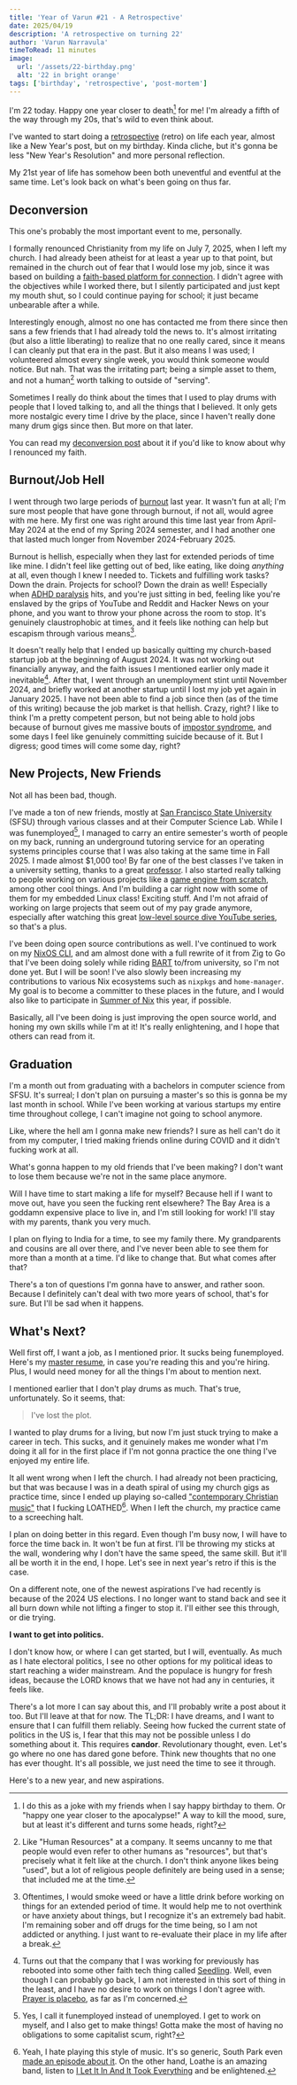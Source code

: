```yaml
---
title: 'Year of Varun #21 - A Retrospective'
date: 2025/04/19
description: 'A retrospective on turning 22'
author: 'Varun Narravula'
timeToRead: 11 minutes
image:
  url: '/assets/22-birthday.png'
  alt: '22 in bright orange'
tags: ['birthday', 'retrospective', 'post-mortem']
---
```


I'm 22 today. Happy one year closer to death[^oneyearcloser] for me! I'm already
a fifth of the way through my 20s, that's wild to even think about.

I've wanted to start doing a
[retrospective](https://www.scrum.org/resources/what-is-a-sprint-retrospective)
(retro) on life each year, almost like a New Year's post, but on my birthday.
Kinda cliche, but it's gonna be less "New Year's Resolution" and more personal
reflection.

My 21st year of life has somehow been both uneventful and eventful at the same
time. Let's look back on what's been going on thus far.

## Deconversion

This one's probably the most important event to me, personally.

I formally renounced Christianity from my life on July 7, 2025, when I left my
church. I had already been atheist for at least a year up to that point, but
remained in the church out of fear that I would lose my job, since it was based
on building a
[faith-based platform for connection](https://www.saltandlight.community). I
didn't agree with the objectives while I worked there, but I silently
participated and just kept my mouth shut, so I could continue paying for school;
it just became unbearable after a while.

Interestingly enough, almost no one has contacted me from there since then sans
a few friends that I had already told the news to. It's almost irritating (but
also a little liberating) to realize that no one really cared, since it means I
can cleanly put that era in the past. But it also means I was used; I
volunteered almost every single week, you would think someone would notice. But
nah. That was the irritating part; being a simple asset to them, and not a
human[^hr] worth talking to outside of "serving".

Sometimes I really do think about the times that I used to play drums with
people that I loved talking to, and all the things that I believed. It only gets
more nostalgic every time I drive by the place, since I haven't really done many
drum gigs since then. But more on that later.

You can read my [deconversion post](/musings/the-unchristian) about it if you'd
like to know about why I renounced my faith.

## Burnout/Job Hell

I went through two large periods of
[burnout](https://en.wikipedia.org/wiki/Occupational_burnout) last year. It
wasn't fun at all; I'm sure most people that have gone through burnout, if not
all, would agree with me here. My first one was right around this time last year
from April-May 2024 at the end of my Spring 2024 semester, and I had another one
that lasted much longer from November 2024-February 2025.

Burnout is hellish, especially when they last for extended periods of time like
mine. I didn't feel like getting out of bed, like eating, like doing _anything_
at all, even though I knew I needed to. Tickets and fulfilling work tasks? Down
the drain. Projects for school? Down the drain as well! Especially when
[ADHD paralysis](https://health.clevelandclinic.org/adhd-paralysis) hits, and
you're just sitting in bed, feeling like you're enslaved by the grips of YouTube
and Reddit and Hacker News on your phone, and you want to throw your phone
across the room to stop. It's genuinely claustrophobic at times, and it feels
like nothing can help but escapism through various means[^escapism].

It doesn't really help that I ended up basically quitting my church-based
startup job at the beginning of August 2024. It was not working out financially
anyway, and the faith issues I mentioned earlier only made it
inevitable[^seedling]. After that, I went through an unemployment stint until
November 2024, and briefly worked at another startup until I lost my job yet
again in January 2025. I have not been able to find a job since then (as of the
time of this writing) because the job market is that hellish. Crazy, right? I
like to think I'm a pretty competent person, but not being able to hold jobs
because of burnout gives me massive bouts of
[impostor syndrome](https://en.wikipedia.org/wiki/Impostor_syndrome), and some
days I feel like genuinely committing suicide because of it. But I digress; good
times will come some day, right?

## New Projects, New Friends

Not all has been bad, though.

I've made a ton of new friends, mostly at
[San Francisco State University](https://sfsu.edu) (SFSU) through various
classes and at their Computer Science Lab. While I was
funemployed[^funemployed], I managed to carry an entire semester's worth of
people on my back, running an underground tutoring service for an operating
systems principles course that I was also taking at the same time in Fall 2025.
I made almost $1,000 too! By far one of the best classes I've taken in a
university setting, thanks to a great
[professor](https://cs.sfsu.edu/people/robert-bierman). I also started really
talking to people working on various projects like a
[game engine from scratch](https://github.com/engine3d-dev/TheAtlasEngine),
among other cool things. And I'm building a car right now with some of them for
my embedded Linux class! Exciting stuff. And I'm not afraid of working on large
projects that seem out of my pay grade anymore, especially after watching this
great
[low-level source dive YouTube series](https://www.youtube.com/playlist?list=PLP29wDx6QmW4Mw8mgvP87Zk33LRcKA9bl),
so that's a plus.

I've been doing open source contributions as well. I've continued to work on my
[NixOS CLI](https://github.com/water-sucks/nixos), and am almost done with a
full rewrite of it from Zig to Go that I've been doing solely while riding
[BART](https://en.wikipedia.org/wiki/Bay_Area_Rapid_Transit) to/from university,
so I'm not done yet. But I will be soon! I've also slowly been increasing my
contributions to various Nix ecosystems such as `nixpkgs` and `home-manager`. My
goal is to become a committer to these places in the future, and I would also
like to participate in [Summer of Nix](https://github.com/ngi-nix/summer-of-nix)
this year, if possible.

Basically, all I've been doing is just improving the open source world, and
honing my own skills while I'm at it! It's really enlightening, and I hope that
others can read from it.

## Graduation

I'm a month out from graduating with a bachelors in computer science from SFSU.
It's surreal; I don't plan on pursuing a master's so this is gonna be my last
month in school. While I've been working at various startups my entire time
throughout college, I can't imagine not going to school anymore.

Like, where the hell am I gonna make new friends? I sure as hell can't do it
from my computer, I tried making friends online during COVID and it didn't
fucking work at all.

What's gonna happen to my old friends that I've been making? I don't want to
lose them because we're not in the same place anymore.

Will I have time to start making a life for myself? Because hell if I want to
move out, have you seen the fucking rent elsewhere? The Bay Area is a goddamn
expensive place to live in, and I'm still looking for work! I'll stay with my
parents, thank you very much.

I plan on flying to India for a time, to see my family there. My grandparents
and cousins are all over there, and I've never been able to see them for more
than a month at a time. I'd like to change that. But what comes after that?

There's a ton of questions I'm gonna have to answer, and rather soon. Because I
definitely can't deal with two more years of school, that's for sure. But I'll
be sad when it happens.

## What's Next?

Well first off, I want a job, as I mentioned prior. It sucks being funemployed.
Here's my
[master resume](https://raw.githubusercontent.com/water-sucks/resume/main/resume.pdf),
in case you're reading this and you're hiring. Plus, I would need money for all
the things I'm about to mention next.

I mentioned earlier that I don't play drums as much. That's true, unfortunately.
So it seems, that:

> I've lost the plot.

I wanted to play drums for a living, but now I'm just stuck trying to make a
career in tech. This sucks, and it genuinely makes me wonder what I'm doing it
all for in the first place if I'm not gonna practice the one thing I've enjoyed
my entire life.

It all went wrong when I left the church. I had already not been practicing, but
that was because I was in a death spiral of using my church gigs as practice
time, since I ended up playing so-called
["contemporary Christian music"](https://en.wikipedia.org/wiki/Contemporary_Christian_music)
that I fucking LOATHED[^loathe]. When I left the church, my practice came to a
screeching halt.

I plan on doing better in this regard. Even though I'm busy now, I will have to
force the time back in. It won't be fun at first. I'll be throwing my sticks at
the wall, wondering why I don't have the same speed, the same skill. But it'll
all be worth it in the end, I hope. Let's see in next year's retro if this is
the case.

On a different note, one of the newest aspirations I've had recently is because
of the 2024 US elections. I no longer want to stand back and see it all burn
down while not lifting a finger to stop it. I'll either see this through, or die
trying.

**I want to get into politics.**

I don't know how, or where I can get started, but I will, eventually. As much as
I hate electoral politics, I see no other options for my political ideas to
start reaching a wider mainstream. And the populace is hungry for fresh ideas,
because the LORD knows that we have not had any in centuries, it feels like.

There's a lot more I can say about this, and I'll probably write a post about it
too. But I'll leave at that for now. The TL;DR: I have dreams, and I want to
ensure that I can fulfill them reliably. Seeing how fucked the current state of
politics in the US is, I fear that this may not be possible unless I do
something about it. This requires **candor**. Revolutionary thought, even. Let's
go where no one has dared gone before. Think new thoughts that no one has ever
thought. It's all possible, we just need the time to see it through.

Here's to a new year, and new aspirations.

[^oneyearcloser]:
    I do this as a joke with my friends when I say happy birthday to them. Or
    "happy one year closer to the apocalypse!" A way to kill the mood, sure, but
    at least it's different and turns some heads, right?

[^hr]:
    Like "Human Resources" at a company. It seems uncanny to me that people
    would even refer to other humans as "resources", but that's precisely what
    it felt like at the church. I don't think anyone likes being "used", but a
    lot of religious people definitely are being used in a sense; that included
    me at the time.

[^escapism]:
    Oftentimes, I would smoke weed or have a little drink before working on
    things for an extended period of time. It would help me to not overthink or
    have anxiety about things, but I recognize it's an extremely bad habit. I'm
    remaining sober and off drugs for the time being, so I am not addicted or
    anything. I just want to re-evaluate their place in my life after a break.

[^seedling]:
    Turns out that the company that I was working for previously has rebooted
    into some other faith tech thing called [Seedling](https://seeedling.so).
    Well, even though I can probably go back, I am not interested in this sort
    of thing in the least, and I have no desire to work on things I don't agree
    with.
    [Prayer is placebo](https://www.forbes.com/sites/quora/2018/12/04/the-science-behind-prayer-and-the-placebo-effect/),
    as far as I'm concerned.

[^funemployed]:
    Yes, I call it funemployed instead of unemployed. I get to work on myself,
    and I also get to make things! Gotta make the most of having no obligations
    to some capitalist scum, right?

[^loathe]:
    Yeah, I hate playing this style of music. It's so generic, South Park even
    [made an episode about it](https://en.wikipedia.org/wiki/Christian_Rock_Hard).
    On the other hand, Loathe is an amazing band, listen to
    [I Let It In And It Took Everything](https://open.spotify.com/album/6nUUV3haj8ug8okTmOyIU2)
    and be enlightened.
